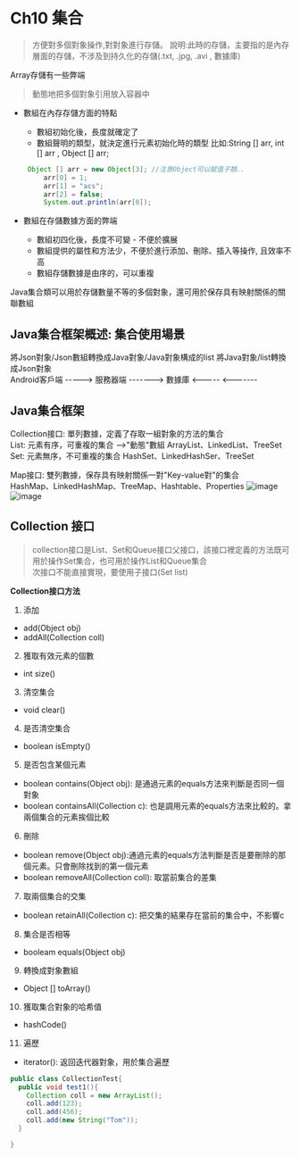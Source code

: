 # Ch10 集合 
> 方便對多個對象操作,對對象進行存儲。
  說明:此時的存儲，主要指的是內存層面的存儲，不涉及到持久化的存儲(.txt, .jpg, .avi , 數據庫)
  
Array存儲有一些弊端  
> 動態地把多個對象引用放入容器中  

+ 數組在內存存儲方面的特點
  - 數組初始化後，長度就確定了
  - 數組聲明的類型，就決定進行元素初始化時的類型
    比如:String [] arr, int [] arr , Object [] arr;
   ```Java
    Object [] arr = new Object[3]; //注意Object可以賦值子類..
        arr[0] = 1;
        arr[1] = "acs";
        arr[2] = false;
        System.out.println(arr[0]);
   ```
  
+ 數組在存儲數據方面的弊端
  - 數組初四化後，長度不可變 - 不便於擴展
  - 數組提供的屬性和方法少，不便於進行添加、刪除、插入等操作, 且效率不高
  - 數組存儲數據是由序的，可以重複
  
Java集合類可以用於存儲數量不等的多個對象，還可用於保存具有映射關係的關聯數組

## Java集合框架概述: 集合使用場景  
將Json對象/Json數組轉換成Java對象/Java對象構成的list
                    將Java對象/list轉換成Json對象  
Android客戶端 -----> 服務器端 -------> 數據庫
              <-----         <-------
              
## Java集合框架  
Collection接口: 單列數據，定義了存取一組對象的方法的集合  
  List: 元素有序，可重複的集合  -->"動態"數組
      ArrayList、LinkedList、TreeSet
  Set: 元素無序，不可重複的集合
      HashSet、LinkedHashSer、TreeSet

Map接口: 雙列數據，保存具有映射關係一對"Key-value對"的集合  
      HashMap、LinkedHashMap、TreeMap、Hashtable、Properties
![image](https://user-images.githubusercontent.com/62740908/120642027-f6d98d80-c4a6-11eb-8baa-e3c12c28509d.png)  
![image](https://user-images.githubusercontent.com/62740908/120642117-0e187b00-c4a7-11eb-9dd5-3685ec1a80c3.png)

## Collection 接口  
> collection接口是List、Set和Queue接口父接口，該接口裡定義的方法既可用於操作Set集合，也可用於操作List和Queue集合  
> 次接口不能直接實現，要使用子接口(Set list)

**Collection接口方法**  
1. 添加
  + add(Object obj)
  + addAll(Collection coll)  
2. 獲取有效元素的個數
  + int size()
3. 清空集合
  + void clear()
4. 是否清空集合
  + boolean isEmpty()
5. 是否包含某個元素
  + boolean contains(Object obj): 是通過元素的equals方法來判斷是否同一個對象
  + boolean containsAll(Collection c): 也是調用元素的equals方法來比較的。拿兩個集合的元素挨個比較  
6. 刪除
  + boolean remove(Object obj):通過元素的equals方法判斷是否是要刪除的那個元素。只會刪除找到的第一個元素  
  + boolean removeAll(Collection coll): 取當前集合的差集
7. 取兩個集合的交集
  + boolean retainAll(Collection c): 把交集的結果存在當前的集合中，不影響c  
8. 集合是否相等
  + booleam equals(Object obj)  
9. 轉換成對象數組
  + Object [] toArray()  
10. 獲取集合對象的哈希值
  + hashCode()  
11. 遍歷
  + iterator(): 返回迭代器對象，用於集合遍歷

```Java
public class CollectionTest{
  public void test1(){
    Collection coll = new ArrayList();
    coll.add(123);
    coll.add(456);
    coll.add(new String("Tom"));
  }

}

```
